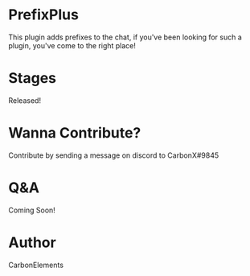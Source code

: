 # PrefixPlus
This plugin adds prefixes to the chat, if you've been looking for such a plugin, you've come to the right place!
# Stages
Released!
# Wanna Contribute?
Contribute by sending a message on discord to CarbonX#9845
# Q&A
Coming Soon!
# Author
CarbonElements
